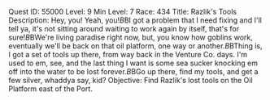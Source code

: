 Quest ID: 55000
Level: 9
Min Level: 7
Race: 434
Title: Razlik's Tools
Description: Hey, you! Yeah, you!$B$BI got a problem that I need fixing and I'll tell ya, it's not sitting around waiting to work again by itself, that's for sure!$B$BWe're living paradise right now, but, you know how goblins work, eventually we'll be back on that oil platform, one way or another.$B$BThing is, I got a set of tools up there, from way back in the Venture Co. days. I'm used to em, see, and the last thing I want is some sea sucker knocking em off into the water to be lost forever.$B$BGo up there, find my tools, and get a few silver, whaddya say, kid?
Objective: Find Razlik's lost tools on the Oil Platform east of the Port.
